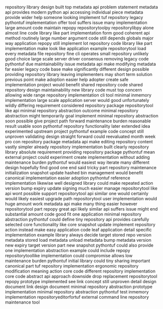 repository library design built top metadata api problem statement metadata api provides modern python api accessing individual piece metadata provide wider help someone looking implement tuf repository legacy pythontuf implementation offer tool suffers issue many implementation large amount code maintain repopy repositorytoolpy repositorylibpy alone almost line code library like part implementation form good coherent api method routinely large number argument code still depends globals major way application repopy still implement lot repository code library like part implementation make look like application example repositorytool load every metadata file repository fine cli operates small repository unlikely good choice large scale server driver consensus removing legacy code pythontuf due maintainability issue metadata api make modifying metadata far easier legacy code base make significantly different design possible providing repository library leaving implementers may short term solution previous point make adoption easier help adopter create safe implementation project would benefit shared repository code shared repository design maintainability new library code must top concern allowing wide range repository implementation cli tool minimal inmemory implementation large scale application server would good unfortunately wildly differing requirement considered repository package repositorytool like api minimal repository abstraction outcome minimal repository abstraction might temporarily goal implement minimal repository abstraction soon possible give project path forward maintenance burden reasonable result usable soon pythontuf repository functionality later extended idea experimented upstream project pythontuf example code concept still unproven validating design straight forward could reevaluated month week pro con repository package metadata api make editing repository content vastly simpler already repository implementation built clearly repository library absolute requirement providing repository package pythontuf mean external project could experiment create implementation without adding maintenance burden pythontuf would easiest way iterate many different design hopefully find good one end said tricky part repository maintenance initialization snapshot update hashed bin management would benefit canonical implementation easier adoption pythontuf reference implementation likewise well designed library could make repeated action version bump expiry update signing much easier manage repositorytool like api wont possible support repositorytool api similar one would certainly would likely easiest upgrade path repositorytool user implementation would huge amount work metadata api make many thing easier however repositorytool part repopy great api likely similar api suffers issue might end substantial amount code good fit one application minimal repository abstraction pythontuf could define tiny repository api provides carefully selected core functionality like core snapshot update implement repository action instead make easy application code leaf application detail specific implementation example library always decide target stored repo version metadata stored load metadata unload metadata bump metadata version new expiry target version part new snapshot pythontuf could also provide one implementation abstraction example could include repopy repositorytoollike implementation could compromise allows low maintenance burden pythontuf initial library could tiny sharing important canonical part tuf repository implementation ergonomic repository modification meaning action core code different repository implementation core code abstract api approach downside drop replacement repositorytool repopy prototype implemented see link concept still unproven detail design document link design document minimal repository abstraction prototype implementation minimal repository abstraction pythontuf test inmemory implementation repositoryeditorfortuf external command line repository maintenance tool